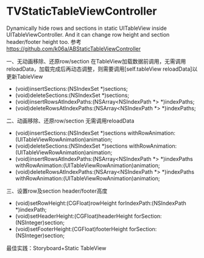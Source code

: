 # TVStaticTableViewController
Dynamically hide rows and sections in static UITableView inside UITableViewController. 
And it can change row height and section header/footer height too.
参考 https://github.com/k06a/ABStaticTableViewController

一、无动画移除、还原row/section
在TableView加载数据前调用，无需调用reloadData，加载完成后再动态调整，则需要调用[self.tableView reloadData]以更新TableView
- (void)insertSections:(NSIndexSet *)sections;
- (void)deleteSections:(NSIndexSet *)sections;
- (void)insertRowsAtIndexPaths:(NSArray<NSIndexPath *> *)indexPaths;
- (void)deleteRowsAtIndexPaths:(NSArray<NSIndexPath *> *)indexPaths;

二、动画移除、还原row/section
无需调用reloadData
- (void)insertSections:(NSIndexSet *)sections withRowAnimation:(UITableViewRowAnimation)animation;
- (void)deleteSections:(NSIndexSet *)sections withRowAnimation:(UITableViewRowAnimation)animation;
- (void)insertRowsAtIndexPaths:(NSArray<NSIndexPath *> *)indexPaths withRowAnimation:(UITableViewRowAnimation)animation;
- (void)deleteRowsAtIndexPaths:(NSArray<NSIndexPath *> *)indexPaths withRowAnimation:(UITableViewRowAnimation)animation;

三、设置row及section header/footer高度
- (void)setRowHeight:(CGFloat)rowHeight forIndexPath:(NSIndexPath *)indexPath;
- (void)setHeaderHeight:(CGFloat)headerHeight forSection:(NSInteger)section;
- (void)setFooterHeight:(CGFloat)footerHeight forSection:(NSInteger)section;

最佳实践：Storyboard+Static TableView
